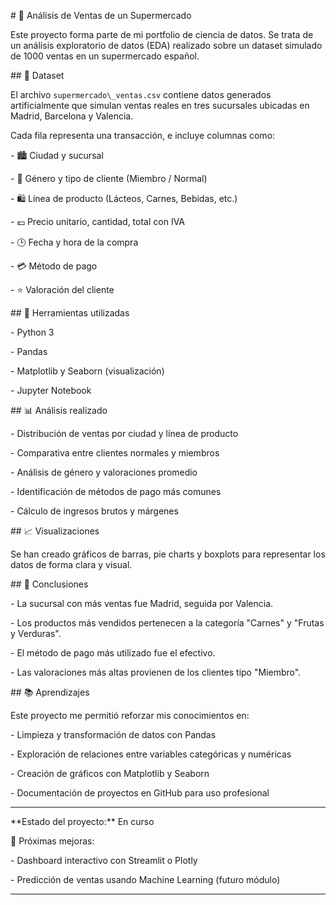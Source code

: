 \# 🛒 Análisis de Ventas de un Supermercado



Este proyecto forma parte de mi portfolio de ciencia de datos. Se trata de un análisis exploratorio de datos (EDA) realizado sobre un dataset simulado de 1000 ventas en un supermercado español.



\## 📁 Dataset



El archivo `supermercado\_ventas.csv` contiene datos generados artificialmente que simulan ventas reales en tres sucursales ubicadas en Madrid, Barcelona y Valencia.  

Cada fila representa una transacción, e incluye columnas como:



\- 🏙️ Ciudad y sucursal

\- 👤 Género y tipo de cliente (Miembro / Normal)

\- 🛍️ Línea de producto (Lácteos, Carnes, Bebidas, etc.)

\- 💶 Precio unitario, cantidad, total con IVA

\- 🕒 Fecha y hora de la compra

\- 💳 Método de pago

\- ⭐ Valoración del cliente



\## 🧪 Herramientas utilizadas



\- Python 3

\- Pandas

\- Matplotlib y Seaborn (visualización)

\- Jupyter Notebook



\## 📊 Análisis realizado



\- Distribución de ventas por ciudad y línea de producto

\- Comparativa entre clientes normales y miembros

\- Análisis de género y valoraciones promedio

\- Identificación de métodos de pago más comunes

\- Cálculo de ingresos brutos y márgenes



\## 📈 Visualizaciones



Se han creado gráficos de barras, pie charts y boxplots para representar los datos de forma clara y visual.



\## 📌 Conclusiones



\- La sucursal con más ventas fue Madrid, seguida por Valencia.

\- Los productos más vendidos pertenecen a la categoría "Carnes" y "Frutas y Verduras".

\- El método de pago más utilizado fue el efectivo.

\- Las valoraciones más altas provienen de los clientes tipo "Miembro".



\## 📚 Aprendizajes



Este proyecto me permitió reforzar mis conocimientos en:

\- Limpieza y transformación de datos con Pandas

\- Exploración de relaciones entre variables categóricas y numéricas

\- Creación de gráficos con Matplotlib y Seaborn

\- Documentación de proyectos en GitHub para uso profesional



---



\*\*Estado del proyecto:\*\* En curso  

📌 Próximas mejoras:

\- Dashboard interactivo con Streamlit o Plotly

\- Predicción de ventas usando Machine Learning (futuro módulo)



---



